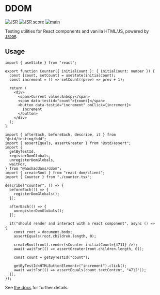 # DDOM

[![JSR](https://jsr.io/badges/@nashaddams/ddom)](https://jsr.io/@nashaddams/ddom)
[![JSR score](https://jsr.io/badges/@nashaddams/ddom/score)](https://jsr.io/@nashaddams/ddom)
[![main](https://github.com/nashaddams/ddom/actions/workflows/tests.yml/badge.svg)](https://github.com/nashaddams/ddom/actions)

Testing utilities for React components and vanilla HTML/JS, powered by
[`JSDOM`](https://github.com/jsdom/jsdom).

## Usage

```tsx
import { useState } from "react";

export function Counter({ initialCount }: { initialCount: number }) {
  const [count, setCount] = useState(initialCount);
  const increment = () => setCount((prev) => prev + 1);

  return (
    <div>
      <span>Current value:&nbsp;</span>
      <span data-testid="count">{count}</span>
      <button data-testid="increment" onClick={increment}>
        Increment
      </button>
    </div>
  );
}
```

```tsx
import { afterEach, beforeEach, describe, it } from "@std/testing/bdd";
import { assertEquals, assertGreater } from "@std/assert";
import {
  getByTestId,
  registerDomGlobals,
  unregisterDomGlobals,
  waitFor,
} from "@nashaddams/ddom";
import { createRoot } from "react-dom/client";
import { Counter } from "./counter.tsx";

describe("counter", () => {
  beforeEach(() => {
    registerDomGlobals();
  });

  afterEach(() => {
    unregisterDomGlobals();
  });

  it("should render and interact with a react component", async () => {
    const root = document.body;
    assertEquals(root.children.length, 0);

    createRoot(root).render(<Counter initialCount={4711} />);
    await waitFor(() => assertGreater(root.children.length, 0));

    const count = getByTestId("count");

    getByTestId<HTMLButtonElement>("increment").click();
    await waitFor(() => assertEquals(count.textContent, "4712"));
  });
});
```

See [the docs](https://jsr.io/@nashaddams/ddom/doc) for further details.
